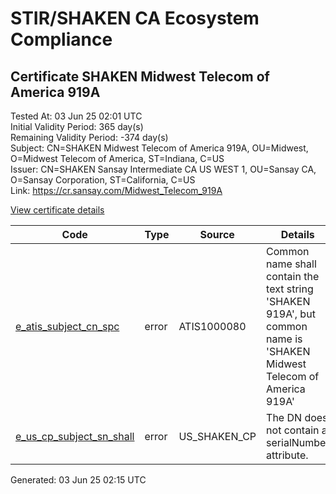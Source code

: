 # STIR/SHAKEN CA Ecosystem Compliance

## Certificate SHAKEN Midwest Telecom of America 919A

Tested At: 03 Jun 25 02:01 UTC\
Initial Validity Period: 365 day(s)\
Remaining Validity Period: -374 day(s)\
Subject: CN=SHAKEN Midwest Telecom of America 919A, OU=Midwest, O=Midwest Telecom of America, ST=Indiana, C=US\
Issuer: CN=SHAKEN Sansay Intermediate CA US WEST 1, OU=Sansay CA, O=Sansay Corporation, ST=California, C=US\
Link: https://cr.sansay.com/Midwest_Telecom_919A

[View certificate details](https://x509.io/?cert=MIIC7DCCApKgAwIBAgIUQpx8cHEeOCDwuOHerm%2FzJiJkcgswCgYIKoZIzj0EAwIwgYUxCzAJBgNVBAYTAlVTMRMwEQYDVQQIDApDYWxpZm9ybmlhMRswGQYDVQQKDBJTYW5zYXkgQ29ycG9yYXRpb24xEjAQBgNVBAsMCVNhbnNheSBDQTEwMC4GA1UEAwwnU0hBS0VOIFNhbnNheSBJbnRlcm1lZGlhdGUgQ0EgVVMgV0VTVCAxMB4XDTIzMDUyNTE1MDA1N1oXDTI0MDUyNDE1MDA1N1owgYcxCzAJBgNVBAYTAlVTMRAwDgYDVQQIDAdJbmRpYW5hMSMwIQYDVQQKDBpNaWR3ZXN0IFRlbGVjb20gb2YgQW1lcmljYTEQMA4GA1UECwwHTWlkd2VzdDEvMC0GA1UEAwwmU0hBS0VOIE1pZHdlc3QgVGVsZWNvbSBvZiBBbWVyaWNhIDkxOUEwWTATBgcqhkjOPQIBBggqhkjOPQMBBwNCAASc%2B7rcxOTmQX%2B5Tvc%2B1en%2FE%2BjTUgUlZyNA1rZNk6o1ccOkbSthOZiQDEAAs0gsvgWaUKvpJdHx0o2HE8AbIBv9o4HbMIHYMBYGCCsGAQUFBwEaBAowCKAGFgQ5MTlBMBcGA1UdIAQQMA4wDAYKYIZIAYb%2FCQEBAzAdBgNVHQ4EFgQU%2FVdAJhF8isLqTiXILq6yRXPpjWowHwYDVR0jBBgwFoAUrNOT9UNDzAq%2BRVgXE32SfNzDAUYwRwYDVR0fBEAwPjA8oDqgOIY2aHR0cHM6Ly9hdXRoZW50aWNhdGUtYXBpLmljb25lY3Rpdi5jb20vZG93bmxvYWQvdjEvY3JsMAwGA1UdEwEB%2FwQCMAAwDgYDVR0PAQH%2FBAQDAgeAMAoGCCqGSM49BAMCA0gAMEUCIQDLY3twq3%2B4BDRXd0ggEtBhKDLm%2FmpQZBemludc%2B098%2FwIgB7%2BJ%2BqxIrRmHpF4%2FYUgtMFDyyotHY46OiVjNUn%2BlEG4%3D)

| Code | Type | Source | Details |
|------|------|--------|---------|
| [e_atis_subject_cn_spc](../../ISSUES/e_atis_subject_cn_spc/README.md) | error | ATIS1000080 | Common name shall contain the text string 'SHAKEN 919A', but common name is 'SHAKEN Midwest Telecom of America 919A' |
| [e_us_cp_subject_sn_shall](../../ISSUES/e_us_cp_subject_sn_shall/README.md) | error | US_SHAKEN_CP | The DN does not contain a serialNumber attribute. |


Generated: 03 Jun 25 02:15 UTC